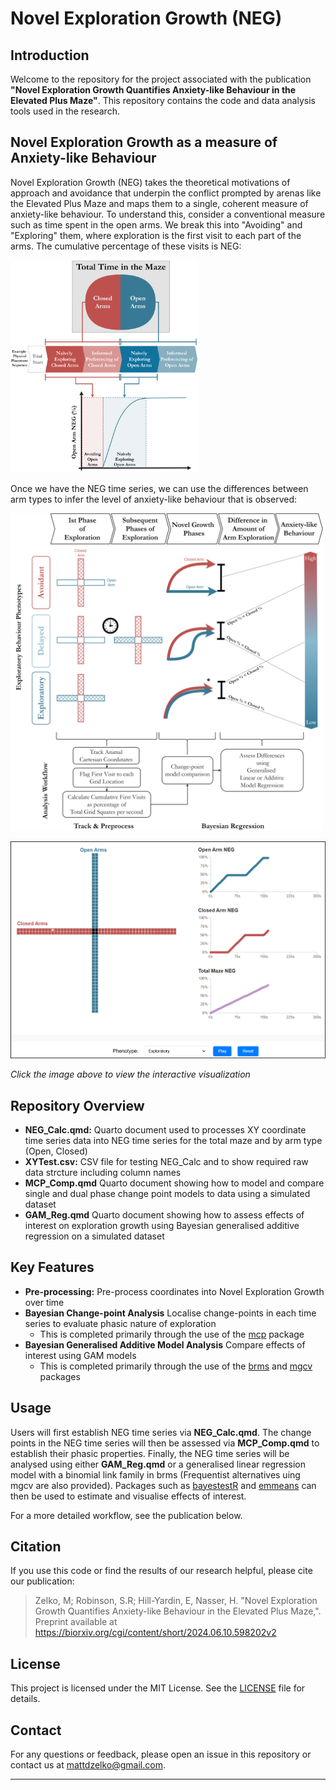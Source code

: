 # Novel Exploration Growth (NEG)

## Introduction

Welcome to the repository for the project associated with the publication **"Novel Exploration Growth Quantifies Anxiety-like Behaviour in the Elevated Plus Maze"**. This repository contains the code and data analysis tools used in the research.

## Novel Exploration Growth as a measure of Anxiety-like Behaviour

Novel Exploration Growth (NEG) takes the theoretical motivations of approach and avoidance that underpin the conflict prompted by arenas like the Elevated Plus Maze and maps them to a single, coherent measure of anxiety-like behaviour. To understand this, consider a conventional measure such as time spent in the open arms. We break this into "Avoiding" and "Exploring" them, where exploration is the first visit to each part of the arms. The cumulative percentage of these visits is NEG:

<img src="https://github.com/MZelko82/NEG/blob/main/Images/Fig1.png" alt="From Total Time to Novel Exploration" width="300">

Once we have the NEG time series, we can use the differences between arm types to infer the level of anxiety-like behaviour that is observed:

<img src="https://github.com/MZelko82/NEG/blob/main/Images/InferenceTableTrimv2.png" alt="From Novel Exploration to Anxiety-like Behaviour" width="500">


[![Interactive NEG Visualization Preview](https://github.com/MZelko82/NEG/blob/main/Images/NEG_Preview.png)](https://mzelko82.github.io/NEG/)

*Click the image above to view the interactive visualization*

## Repository Overview

- **NEG_Calc.qmd:** Quarto document used to processes XY coordinate time series data into NEG time series for the total maze and by arm type (Open, Closed)
- **XYTest.csv:** CSV file for testing NEG_Calc and to show required raw data strcture including column names
- **MCP_Comp.qmd** Quarto document showing how to model and compare single and dual phase change point models to data using a simulated dataset
- **GAM_Reg.qmd** Quarto document showing how to assess effects of interest on exploration growth using Bayesian generalised additive regression on a simulated dataset 

## Key Features

- **Pre-processing:** Pre-process coordinates into Novel Exploration Growth over time
- **Bayesian Change-point Analysis** Localise change-points in each time series to evaluate phasic nature of exploration
    - This is completed primarily through the use of the [mcp](https://lindeloev.github.io/mcp/) package  
- **Bayesian Generalised Additive Model Analysis** Compare effects of interest using GAM models
    - This is completed primarily through the use of the [brms](https://paul-buerkner.github.io/brms/) and [mgcv](https://www.maths.ed.ac.uk/~swood34/mgcv/) packages   

## Usage

Users will first establish NEG time series via **NEG_Calc.qmd**. The change points in the NEG time series will then be assessed via **MCP_Comp.qmd** to establish their phasic properties. Finally, the NEG time series will be analysed using either **GAM_Reg.qmd** or a generalised linear regression model with a binomial link family in brms (Frequentist alternatives uing mgcv are also provided). Packages such as [bayestestR](https://easystats.github.io/bayestestR/) and [emmeans](https://github.com/rvlenth/emmeans) can then be used to estimate and visualise effects of interest.

For a more detailed workflow, see the publication below. 

## Citation

If you use this code or find the results of our research helpful, please cite our publication:

> Zelko, M; Robinson, S.R; Hill-Yardin, E, Nasser, H. "Novel Exploration Growth Quantifies Anxiety-like Behaviour in the Elevated Plus Maze,".
> Preprint available at https://biorxiv.org/cgi/content/short/2024.06.10.598202v2

## License

This project is licensed under the MIT License. See the [LICENSE](LICENSE) file for details.

## Contact

For any questions or feedback, please open an issue in this repository or contact us at mattdzelko@gmail.com.

---
